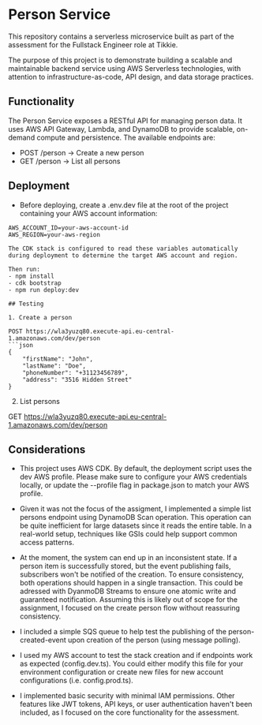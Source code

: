 # Person Service

This repository contains a serverless microservice built as part of the assessment for the Fullstack Engineer role at Tikkie.

The purpose of this project is to demonstrate building a scalable and maintainable backend service using AWS Serverless technologies, with attention to infrastructure-as-code, API design, and data storage practices.

## Functionality

The Person Service exposes a RESTful API for managing person data. It uses AWS API Gateway, Lambda, and DynamoDB to provide scalable, on-demand compute and persistence. The available endpoints are:

- POST /person -> Create a new person
- GET /person -> List all persons


## Deployment

- Before deploying, create a .env.dev file at the root of the project containing your AWS account information:

```env
AWS_ACCOUNT_ID=your-aws-account-id
AWS_REGION=your-aws-region

The CDK stack is configured to read these variables automatically during deployment to determine the target AWS account and region.

Then run:
- npm install
- cdk bootstrap
- npm run deploy:dev

## Testing

1. Create a person

POST https://wla3yuzq80.execute-api.eu-central-1.amazonaws.com/dev/person
```json
{
    "firstName": "John",
    "lastName": "Doe",
    "phoneNumber": "+31123456789",
    "address": "3516 Hidden Street"
}
```

2. List persons

GET https://wla3yuzq80.execute-api.eu-central-1.amazonaws.com/dev/person


## Considerations
- This project uses AWS CDK. By default, the deployment script uses the dev AWS profile. Please make sure to configure your AWS credentials locally, or update the --profile flag in package.json to match your AWS profile.

- Given it was not the focus of the assigment, I implemented a simple list persons endpoint using DynamoDB Scan operation. This operation can be quite inefficient for large datasets since it reads the entire table. In a real-world setup, techniques like GSIs could help support common access patterns.

- At the moment, the system can end up in an inconsistent state. If a person item is successfully stored, but the event publishing fails, subscribers won't be notified of the creation.
To ensure consistency, both operations should happen in a single transaction. This could be adressed with DyanmoDB Streams to ensure one atomic write and guaranteed notification. Assuming this is likely out of scope for the assignment, I focused on the create person flow without reassuring consistency.

- I included a simple SQS queue to help test the publishing of the person-created-event upon creation of the person (using message polling).

- I used my AWS account to test the stack creation and if endpoints work as expected (config.dev.ts). You could either modify this file for your environment configuration or create new files for new account configurations (i.e. config.prod.ts).

- I implemented basic security with minimal IAM permissions. Other features like JWT tokens, API keys, or user authentication haven't been included, as I focused on the core functionality for the assessment.

